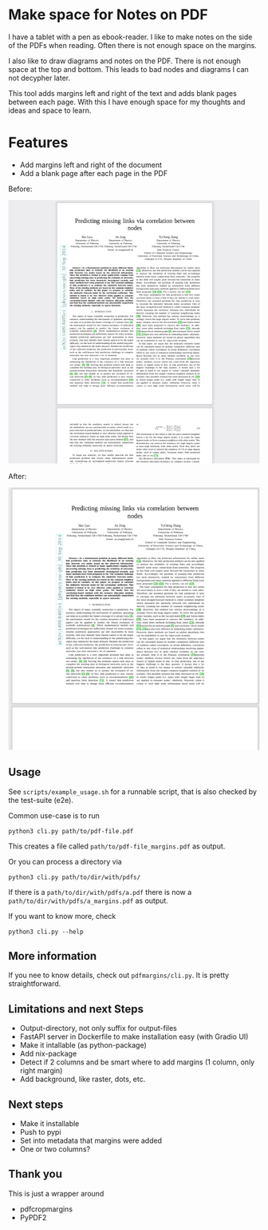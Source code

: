 Make space for Notes on PDF
===========================

I have a tablet with a pen as ebook-reader. 
I like to make notes on the side of the PDFs when reading. 
Often there is not enough space on the margins. 

I also like to draw diagrams and notes on the PDF. 
There is not enough space at the top and bottom. 
This leads to bad nodes and diagrams I can not decypher later.

This tool adds margins left and right of the text and adds 
blank pages between each page. With this I have enough space
for my thoughts and ideas and space to learn.

# Features

* Add margins left and right of the document
* Add a blank page after each page in the PDF

Before:

![before](docs/before.png)

After:

![after](docs/after.png)


## Usage

See `scripts/example_usage.sh` for a runnable script, that is also
checked by the test-suite (e2e).

Common use-case is to run 

```python3
python3 cli.py path/to/pdf-file.pdf
```

This creates a file called `path/to/pdf-file_margins.pdf` as output.

Or you can process a directory via 

```python3
python3 cli.py path/to/dir/with/pdfs/
```

If there is a `path/to/dir/with/pdfs/a.pdf` there is now a 
`path/to/dir/with/pdfs/a_margins.pdf` as output.

If you want to know more, check

```python3
python3 cli.py --help
```

## More information

If you nee to know details, check out `pdfmargins/cli.py`. It is pretty straightforward.

## Limitations and next Steps

- Output-directory, not only suffix for output-files 
- FastAPI server in Dockerfile to make installation easy (with Gradio UI)
- Make it intallable (as python-package)
- Add nix-package
- Detect if 2 columns and be smart where to add margins (1 column, only right margin)
- Add background, like raster, dots, etc.

## Next steps

- Make it installable
- Push to pypi
- Set into metadata that margins were added
- One or two columns?

## Thank you

This is just a wrapper around 

* pdfcropmargins  
* PyPDF2
